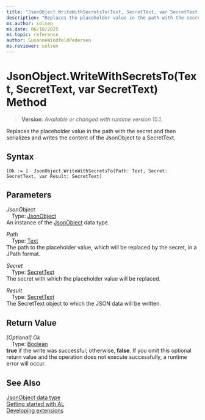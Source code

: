 ```yaml
---
title: "JsonObject.WriteWithSecretsTo(Text, SecretText, var SecretText) Method"
description: "Replaces the placeholder value in the path with the secret and then serializes and writes the content of the JsonObject to a SecretText."
ms.author: solsen
ms.date: 06/10/2025
ms.topic: reference
author: SusanneWindfeldPedersen
ms.reviewer: solsen
---
```

[//]: # (START>DO_NOT_EDIT)
[//]: # (IMPORTANT:Do not edit any of the content between here and the END>DO_NOT_EDIT.)
[//]: # (Any modifications should be made in the .xml files in the ModernDev repo.)
# JsonObject.WriteWithSecretsTo(Text, SecretText, var SecretText) Method
> **Version**: _Available or changed with runtime version 15.1._

Replaces the placeholder value in the path with the secret and then serializes and writes the content of the JsonObject to a SecretText.


## Syntax
```AL
[Ok := ]  JsonObject.WriteWithSecretsTo(Path: Text, Secret: SecretText, var Result: SecretText)
```
## Parameters
*JsonObject*  
&emsp;Type: [JsonObject](jsonobject-data-type.md)  
An instance of the [JsonObject](jsonobject-data-type.md) data type.  

*Path*  
&emsp;Type: [Text](../text/text-data-type.md)  
The path to the placeholder value, which will be replaced by the secret, in a JPath format.  

*Secret*  
&emsp;Type: [SecretText](../secrettext/secrettext-data-type.md)  
The secret with which the placeholder value will be replaced.  

*Result*  
&emsp;Type: [SecretText](../secrettext/secrettext-data-type.md)  
The SecretText object to which the JSON data will be written.  


## Return Value
*[Optional] Ok*  
&emsp;Type: [Boolean](../boolean/boolean-data-type.md)  
**true** if the write was successful; otherwise, **false**. If you omit this optional return value and the operation does not execute successfully, a runtime error will occur.  


[//]: # (IMPORTANT: END>DO_NOT_EDIT)
## See Also
[JsonObject data type](jsonobject-data-type.md)  
[Getting started with AL](../../devenv-get-started.md)  
[Developing extensions](../../devenv-dev-overview.md)